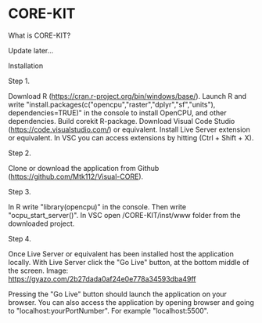 # CORE-KIT

What is CORE-KIT?

Update later...



Installation

Step 1.

Download R (https://cran.r-project.org/bin/windows/base/).
Launch R and write "install.packages(c("opencpu","raster","dplyr","sf","units"), dependencies=TRUE)" in the console to install OpenCPU, and other dependencies.
Build corekit R-package.
Download Visual Code Studio (https://code.visualstudio.com/) or equivalent.
Install Live Server extension or equivalent. In VSC you can access extensions by hitting (Ctrl + Shift + X).

Step 2.

Clone or download the application from Github (https://github.com/Mtk112/Visual-CORE).

Step 3.

In R write "library(opencpu)" in the console.
Then write "ocpu_start_server()".
In VSC open /CORE-KIT/inst/www folder from the downloaded project.

Step 4.

Once Live Server or equivalent has been installed host the application locally.
With Live Server click the "Go Live" button, at the bottom middle of the screen.
Image: https://gyazo.com/2b27dada0af24e0e778a34593dba49ff

Pressing the "Go Live" button should launch the application on your browser.
You can also access the application by opening browser and going to "localhost:yourPortNumber". For example "localhost:5500".
  
  
